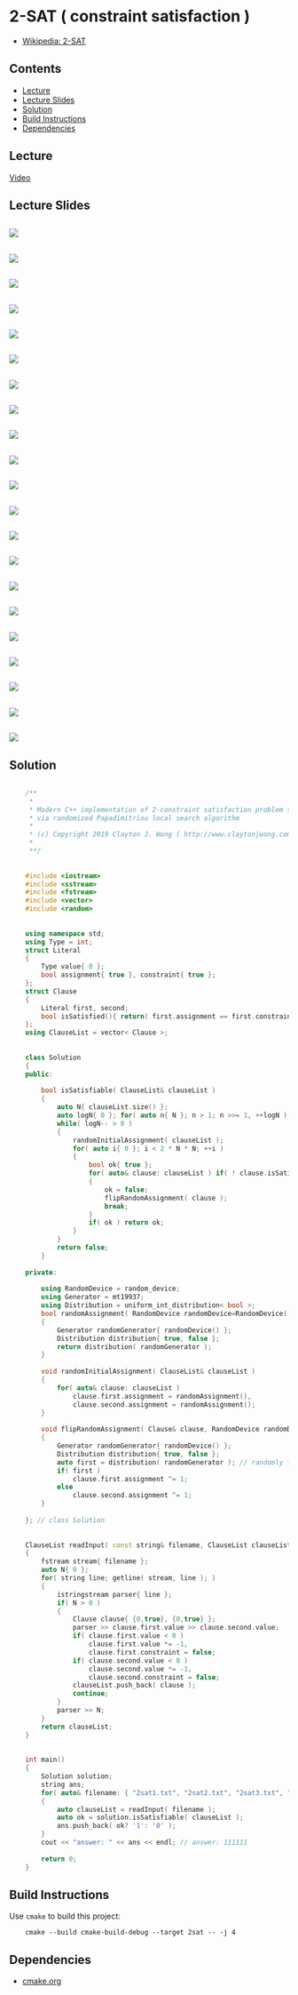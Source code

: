 # 2-SAT ( constraint satisfaction )
* [Wikipedia: 2-SAT]( https://en.wikipedia.org/wiki/2-satisfiability )

## Contents
* [Lecture](#lecture)
* [Lecture Slides](#lecture-slides)
* [Solution](#solution)
* [Build Instructions](#build-instructions)
* [Dependencies](#dependencies)

## Lecture
[Video](https://www.coursera.org/lecture/algorithms-npcomplete/the-2-sat-problem-ERxmM)

## Lecture Slides
![](https://github.com/claytonjwong/Algorithms-Stanford/blob/master/course4/2sat/documentation/ls1_01.png)
---
![](https://github.com/claytonjwong/Algorithms-Stanford/blob/master/course4/2sat/documentation/ls1_02.png)
---
![](https://github.com/claytonjwong/Algorithms-Stanford/blob/master/course4/2sat/documentation/ls1_03.png)
---
![](https://github.com/claytonjwong/Algorithms-Stanford/blob/master/course4/2sat/documentation/ls1_04.png)
---
![](https://github.com/claytonjwong/Algorithms-Stanford/blob/master/course4/2sat/documentation/ls1_05.png)
---
![](https://github.com/claytonjwong/Algorithms-Stanford/blob/master/course4/2sat/documentation/ls2_01.png)
---
![](https://github.com/claytonjwong/Algorithms-Stanford/blob/master/course4/2sat/documentation/ls2_02.png)
---
![](https://github.com/claytonjwong/Algorithms-Stanford/blob/master/course4/2sat/documentation/ls2_03.png)
---
![](https://github.com/claytonjwong/Algorithms-Stanford/blob/master/course4/2sat/documentation/ls2_04.png)
---
![](https://github.com/claytonjwong/Algorithms-Stanford/blob/master/course4/2sat/documentation/ls3_01.png)
---
![](https://github.com/claytonjwong/Algorithms-Stanford/blob/master/course4/2sat/documentation/ls3_02.png)
---
![](https://github.com/claytonjwong/Algorithms-Stanford/blob/master/course4/2sat/documentation/ls3_03.png)
---
![](https://github.com/claytonjwong/Algorithms-Stanford/blob/master/course4/2sat/documentation/ls3_04.png)
---
![](https://github.com/claytonjwong/Algorithms-Stanford/blob/master/course4/2sat/documentation/ls3_05.png)
---
![](https://github.com/claytonjwong/Algorithms-Stanford/blob/master/course4/2sat/documentation/ls3_06.png)
---
![](https://github.com/claytonjwong/Algorithms-Stanford/blob/master/course4/2sat/documentation/ls4_01.png)
---
![](https://github.com/claytonjwong/Algorithms-Stanford/blob/master/course4/2sat/documentation/ls4_02.png)
---
![](https://github.com/claytonjwong/Algorithms-Stanford/blob/master/course4/2sat/documentation/ls4_03.png)
---
![](https://github.com/claytonjwong/Algorithms-Stanford/blob/master/course4/2sat/documentation/ls4_04.png)
---
![](https://github.com/claytonjwong/Algorithms-Stanford/blob/master/course4/2sat/documentation/ls4_05.png)
---
![](https://github.com/claytonjwong/Algorithms-Stanford/blob/master/course4/2sat/documentation/ls4_06.png)
---

## Solution
```cpp

    /**
     *
     * Modern C++ implementation of 2-constraint satisfaction problem solved in polynomial asymptotic runtime
     * via randomized Papadimitriou local search algorithm
     *
     * (c) Copyright 2019 Clayton J. Wong ( http://www.claytonjwong.com )
     *
     **/
    
    
    #include <iostream>
    #include <sstream>
    #include <fstream>
    #include <vector>
    #include <random>
    
    
    using namespace std;
    using Type = int;
    struct Literal
    {
        Type value{ 0 };
        bool assignment{ true }, constraint{ true };
    };
    struct Clause
    {
        Literal first, second;
        bool isSatisfied(){ return( first.assignment == first.constraint ) || ( second.assignment == second.constraint ); }
    };
    using ClauseList = vector< Clause >;
    
    
    class Solution
    {
    public:
    
        bool isSatisfiable( ClauseList& clauseList )
        {
            auto N{ clauseList.size() };
            auto logN{ 0 }; for( auto n{ N }; n > 1; n >>= 1, ++logN );
            while( logN-- > 0 )
            {
                randomInitialAssignment( clauseList );
                for( auto i{ 0 }; i < 2 * N * N; ++i )
                {
                    bool ok{ true };
                    for( auto& clause: clauseList ) if( ! clause.isSatisfied() ) // arbitrarily choose first unsatisfied assignment to randomly flip
                    {
                        ok = false;
                        flipRandomAssignment( clause );
                        break;
                    }
                    if( ok ) return ok;
                }
            }
            return false;
        }
    
    private:
    
        using RandomDevice = random_device;
        using Generator = mt19937;
        using Distribution = uniform_int_distribution< bool >;
        bool randomAssignment( RandomDevice randomDevice=RandomDevice() )
        {
            Generator randomGenerator{ randomDevice() };
            Distribution distribution{ true, false };
            return distribution( randomGenerator );
        }
    
        void randomInitialAssignment( ClauseList& clauseList )
        {
            for( auto& clause: clauseList )
                clause.first.assignment = randomAssignment(),
                clause.second.assignment = randomAssignment();
        }
    
        void flipRandomAssignment( Clause& clause, RandomDevice randomDevice=RandomDevice() )
        {
            Generator randomGenerator{ randomDevice() };
            Distribution distribution{ true, false };
            auto first = distribution( randomGenerator ); // randomly flip the value of the first xor second literal assignment
            if( first )
                clause.first.assignment ^= 1;
            else
                clause.second.assignment ^= 1;
        }
    
    }; // class Solution
    
    
    ClauseList readInput( const string& filename, ClauseList clauseList={} )
    {
        fstream stream{ filename };
        auto N{ 0 };
        for( string line; getline( stream, line ); )
        {
            istringstream parser{ line };
            if( N > 0 )
            {
                Clause clause{ {0,true}, {0,true} };
                parser >> clause.first.value >> clause.second.value;
                if( clause.first.value < 0 )
                    clause.first.value *= -1,
                    clause.first.constraint = false;
                if( clause.second.value < 0 )
                    clause.second.value *= -1,
                    clause.second.constraint = false;
                clauseList.push_back( clause );
                continue;
            }
            parser >> N;
        }
        return clauseList;
    }
    
    
    int main()
    {
        Solution solution;
        string ans;
        for( auto& filename: { "2sat1.txt", "2sat2.txt", "2sat3.txt", "2sat4.txt", "2sat5.txt", "2sat6.txt" } )
        {
            auto clauseList = readInput( filename );
            auto ok = solution.isSatisfiable( clauseList );
            ans.push_back( ok? '1': '0' );
        }
        cout << "answer: " << ans << endl; // answer: 111111
    
        return 0;
    }

```

## Build Instructions
Use ```cmake``` to build this project:

```
    cmake --build cmake-build-debug --target 2sat -- -j 4
```

## Dependencies
* [cmake.org](https://cmake.org)
